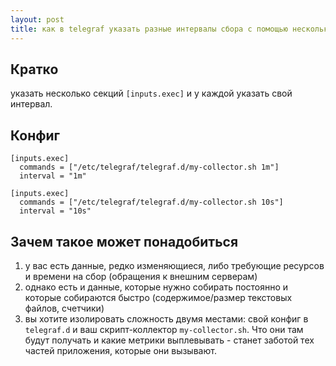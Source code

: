 ```yaml
---
layout: post
title: как в telegraf указать разные интервалы сбора с помощью нескольких плагинов-коллекторов
---
```


## Кратко

указать несколько секций `[inputs.exec]` и у каждой указать свой интервал.

## Конфиг

```
[inputs.exec]
  commands = ["/etc/telegraf/telegraf.d/my-collector.sh 1m"]
  interval = "1m"

[inputs.exec]
  commands = ["/etc/telegraf/telegraf.d/my-collector.sh 10s"]
  interval = "10s"
```

## Зачем такое может понадобиться

1. у вас есть данные, редко изменяющиеся, либо требующие ресурсов и времени на сбор (обращения к внешним серверам)
2. однако есть и данные, которые нужно собирать постоянно и которые собираются быстро (содержимое/размер текстовых файлов, счетчики)
3. вы хотите изолировать сложность двумя местами: свой конфиг в `telegraf.d` и ваш скрипт-коллектор `my-collector.sh`. Что они там будут получать и какие метрики выплевывать - станет заботой тех частей приложения, которые они вызывают.
